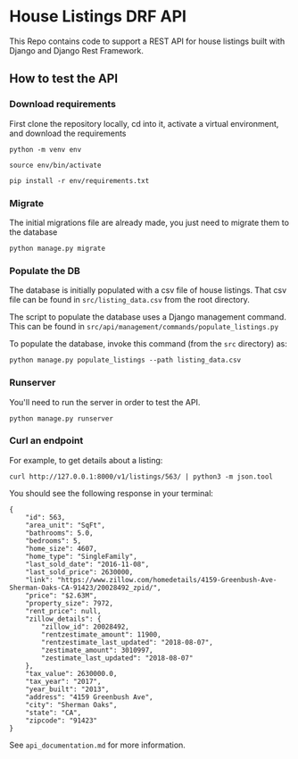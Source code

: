 
# House Listings DRF API
This Repo contains code to support a REST API for house listings built with Django and Django Rest Framework.

## How to test the API

### Download requirements
First clone the repository locally, cd into it, activate a virtual environment, and download the requirements
```shell
python -m venv env

source env/bin/activate

pip install -r env/requirements.txt
```

### Migrate
The initial migrations file are already made, you just need to migrate them to the database
```shell
python manage.py migrate
```

### Populate the DB

The database is initially populated with a csv file of house listings. That csv file can be found in ```src/listing_data.csv``` from the root directory.

The script to populate the database uses a Django management command. This can be found in ```src/api/management/commands/populate_listings.py```

To populate the database, invoke this command (from the ```src``` directory) as:

```shell
python manage.py populate_listings --path listing_data.csv
```

### Runserver
You'll need to run the server in order to test the API.
```shell
python manage.py runserver
```

### Curl an endpoint

For example, to get details about a listing:
```shell
curl http://127.0.0.1:8000/v1/listings/563/ | python3 -m json.tool
```
You should see the following response in your terminal:
```shell
{
    "id": 563,
    "area_unit": "SqFt",
    "bathrooms": 5.0,
    "bedrooms": 5,
    "home_size": 4607,
    "home_type": "SingleFamily",
    "last_sold_date": "2016-11-08",
    "last_sold_price": 2630000,
    "link": "https://www.zillow.com/homedetails/4159-Greenbush-Ave-Sherman-Oaks-CA-91423/20028492_zpid/",
    "price": "$2.63M",
    "property_size": 7972,
    "rent_price": null,
    "zillow_details": {
        "zillow_id": 20028492,
        "rentzestimate_amount": 11900,
        "rentzestimate_last_updated": "2018-08-07",
        "zestimate_amount": 3010997,
        "zestimate_last_updated": "2018-08-07"
    },
    "tax_value": 2630000.0,
    "tax_year": "2017",
    "year_built": "2013",
    "address": "4159 Greenbush Ave",
    "city": "Sherman Oaks",
    "state": "CA",
    "zipcode": "91423"
}
```

See ```api_documentation.md``` for more information.